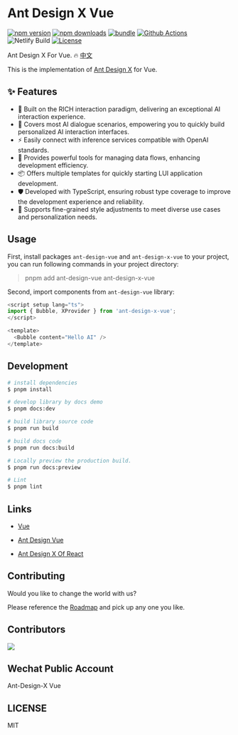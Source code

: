 # Ant Design X Vue

[![npm version][npm-version-src]][npm-version-href]
[![npm downloads][npm-downloads-src]][npm-downloads-href]
[![bundle][bundle-src]][bundle-href]
[![Github Actions][github-actions-src]][github-actions-href]
![Netlify Build][netlify-build-src]
[![License][license-src]][license-href]

Ant Design X For Vue. 🔥 [中文](./README.md)

This is the implementation of [Ant Design X](https://github.com/ant-design/x) for Vue.

## ✨ Features

- 🌈 Built on the RICH interaction paradigm, delivering an exceptional AI interaction experience.
- 🧩 Covers most AI dialogue scenarios, empowering you to quickly build personalized AI interaction interfaces.
- ⚡ Easily connect with inference services compatible with OpenAI standards.
- 🔄 Provides powerful tools for managing data flows, enhancing development efficiency.
- 📦 Offers multiple templates for quickly starting LUI application development.
- 🛡 Developed with TypeScript, ensuring robust type coverage to improve the development experience and reliability.
- 🎨 Supports fine-grained style adjustments to meet diverse use cases and personalization needs.


## Usage

First, install packages `ant-design-vue` and `ant-design-x-vue` to your project, you can run following commands in your project directory:

> pnpm add ant-design-vue ant-design-x-vue

Second, import components from `ant-design-vue` library:

```ts
<script setup lang="ts">
import { Bubble, XProvider } from 'ant-design-x-vue';
</script>

<template>
  <Bubble content="Hello AI" />
</template>
```

## Development

```bash
# install dependencies
$ pnpm install

# develop library by docs demo
$ pnpm docs:dev

# build library source code
$ pnpm run build

# build docs code
$ pnpm run docs:build

# Locally preview the production build.
$ pnpm run docs:preview

# Lint
$ pnpm lint
```

## Links

* [Vue](https://vuejs.org/)

* [Ant Design Vue](https://www.antdv.com/)

* [Ant Design X Of React](https://x.ant.design/)

## Contributing

Would you like to change the world with us?

Please reference the [Roadmap](https://github.com/wzc520pyfm/ant-design-x-vue/issues/1) and pick up any one you like.

## Contributors

<a href="https://github.com/wzc520pyfm/ant-design-x-vue/graphs/contributors">
  <img src="https://contrib.rocks/image?repo=wzc520pyfm/ant-design-x-vue" />
</a>

## Wechat Public Account
Ant-Design-X Vue

## LICENSE

MIT

<!-- Badges -->

[npm-version-src]: https://img.shields.io/npm/v/ant-design-x-vue.svg?style=flat
[npm-version-href]: https://npmjs.com/package/ant-design-x-vue
[npm-downloads-src]: https://img.shields.io/npm/dm/ant-design-x-vue.svg?style=flat
[npm-downloads-href]: https://npmjs.com/package/ant-design-x-vue
[bundle-src]: https://img.shields.io/bundlephobia/minzip/ant-design-x-vue?style=flat
[bundle-href]: https://bundlephobia.com/result?p=ant-design-x-vue
[github-actions-src]: https://img.shields.io/github/actions/workflow/status/wzc520pyfm/ant-design-x-vue/ci.yml?branch=main&style=flat
[github-actions-href]: https://github.com/wzc520pyfm/ant-design-x-vue/actions?query=workflow%3Aci
[netlify-build-src]: https://img.shields.io/netlify/cb006e4e-afce-4c3e-9652-6f8a065b5b6e
[license-src]: https://img.shields.io/github/license/wzc520pyfm/ant-design-x-vue?style=flat
[license-href]: https://github.com/wzc520pyfm/ant-design-x-vue/blob/main/LICENSE
